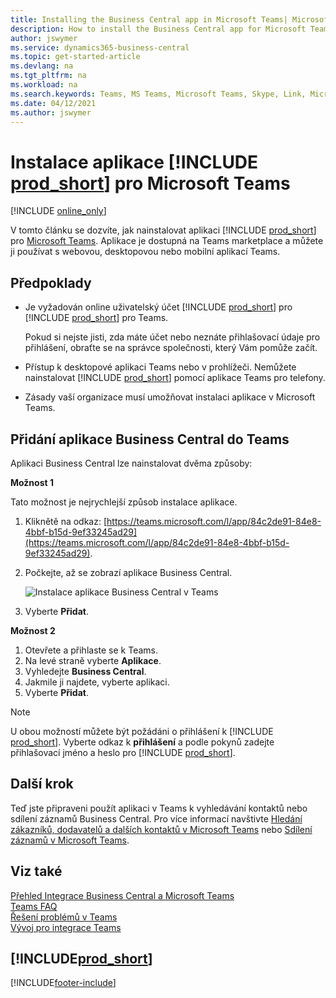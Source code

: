```yaml
---
title: Installing the Business Central app in Microsoft Teams| Microsoft Docs
description: How to install the Business Central app for Microsoft Teams.
author: jswymer
ms.service: dynamics365-business-central
ms.topic: get-started-article
ms.devlang: na
ms.tgt_pltfrm: na
ms.workload: na
ms.search.keywords: Teams, MS Teams, Microsoft Teams, Skype, Link, Microsoft 365, collaborate, collaboration, teamwork
ms.date: 04/12/2021
ms.author: jswymer
---
```


# Instalace aplikace [!INCLUDE [prod_short](includes/prod_short.md)] pro Microsoft Teams

[!INCLUDE [online_only](includes/online_only.md)]

V tomto článku se dozvíte, jak nainstalovat aplikaci [!INCLUDE [prod_short](includes/prod_short.md)] pro [Microsoft Teams](https://www.microsoft.com/en-us/microsoft-365/microsoft-teams). Aplikace je dostupná na Teams marketplace a můžete ji používat s webovou, desktopovou nebo mobilní aplikací Teams.

## Předpoklady

- Je vyžadován online uživatelský účet [!INCLUDE [prod_short](includes/prod_short.md)] pro [!INCLUDE [prod_short](includes/prod_short.md)] pro Teams.

   Pokud si nejste jisti, zda máte účet nebo neznáte přihlašovací údaje pro přihlášení, obraťte se na správce společnosti, který Vám pomůže začít.

- Přístup k desktopové aplikaci Teams nebo v prohlížeči. Nemůžete nainstalovat [!INCLUDE [prod_short](includes/prod_short.md)] pomocí aplikace Teams pro telefony.

- Zásady vaší organizace musí umožňovat instalaci aplikace v Microsoft Teams.

## Přidání aplikace Business Central do Teams

Aplikaci Business Central lze nainstalovat dvěma způsoby:

**Možnost 1**

Tato možnost je nejrychlejší způsob instalace aplikace.

1. Kliknětě na odkaz: [https://teams.microsoft.com/l/app/84c2de91-84e8-4bbf-b15d-9ef33245ad29](https://teams.microsoft.com/l/app/84c2de91-84e8-4bbf-b15d-9ef33245ad29).

2. Počkejte, až se zobrazí aplikace Business Central.

   ![Instalace aplikace Business Central v Teams](media/teams-install-app.png)

3. Vyberte **Přidat**.

**Možnost 2**

1. Otevřete a přihlaste se k Teams.
2. Na levé straně vyberte **Aplikace**.
3. Vyhledejte **Business Central**.
4. Jakmile ji najdete, vyberte aplikaci.
5. Vyberte **Přidat**.

> [!NOTE]
> U obou možností můžete být požádáni o přihlášení k [!INCLUDE [prod_short](includes/prod_short.md)]. Vyberte odkaz k **přihlášení** a podle pokynů zadejte přihlašovací jméno a heslo pro [!INCLUDE [prod_short](includes/prod_short.md)].

## Další krok

Teď jste připraveni použít aplikaci v Teams k vyhledávání kontaktů nebo sdílení záznamů Business Central. Pro více informací navštivte [Hledání zákazníků, dodavatelů a dalších kontaktů v Microsoft Teams](across-search-contacts-teams.md) nebo [Sdílení záznamů v Microsoft Teams](across-working-with-teams.md).

## Viz také

[Přehled Integrace Business Central a Microsoft Teams](across-teams-overview.md)  
[Teams FAQ](teams-faq.md)  
[Řešení problémů v Teams](admin-teams-troubleshooting.md)  
[Vývoj pro integrace Teams](/dynamics365/business-central/dev-itpro/developer/devenv-develop-for-teams)

## [!INCLUDE[prod_short](includes/free_trial_md.md)]


[!INCLUDE[footer-include](includes/footer-banner.md)]